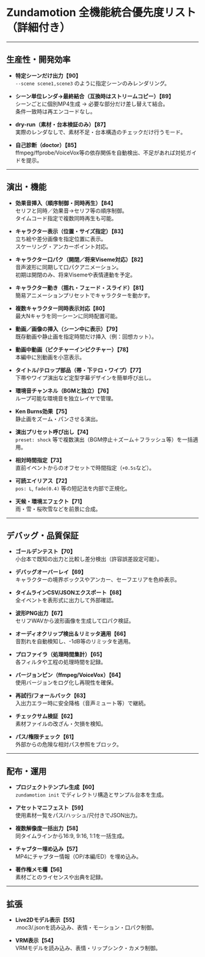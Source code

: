 # Zundamotion 全機能統合優先度リスト（詳細付き）

---

## 生産性・開発効率

- **特定シーンだけ出力【90】**  
  `--scene scene1,scene3` のように指定シーンのみレンダリング。

- **シーン単位レンダ→最終結合（互換時はストリームコピー）【89】**  
  シーンごとに個別MP4生成 → 必要な部分だけ差し替えて結合。  
  条件一致時は再エンコードなし。

- **dry-run（素材・台本検証のみ）【87】**  
  実際のレンダなしで、素材不足・台本構造のチェックだけ行うモード。

- **自己診断（doctor）【85】**  
  ffmpeg/ffprobe/VoiceVox等の依存関係を自動検出、不足があれば対処ガイドを提示。

---

## 演出・機能
- **効果音挿入（順序制御・同時再生）【84】**  
  セリフと同時／効果音→セリフ等の順序制御。  
  タイムコード指定で複数同時再生も可能。

- **キャラクター表示（位置・サイズ指定）【83】**  
  立ち絵や差分画像を指定位置に表示。  
  スケーリング・アンカーポイント対応。

- **キャラクター口パク（開閉／将来Viseme対応）【82】**  
  音声波形に同期して口パクアニメーション。  
  初期は開閉のみ、将来Visemeや表情連動を予定。

- **キャラクター動き（揺れ・フェード・スライド）【81】**  
  簡易アニメーションプリセットでキャラクターを動かす。

- **複数キャラクター同時表示対応【80】**  
  最大Nキャラを同一シーンに同時配置可能。

- **動画／画像の挿入（シーン中に表示）【79】**  
  既存動画や静止画を指定時間だけ挿入（例：回想カット）。

- **動画中動画（ピクチャーインピクチャー）【78】**  
  本編中に別動画を小窓表示。

- **タイトル/テロップ部品（帯・下テロ・ワイプ）【77】**  
  下帯やワイプ演出など定型字幕デザインを簡単呼び出し。

- **環境音チャンネル（BGMと独立）【76】**  
  ループ可能な環境音を独立レイヤで管理。

- **Ken Burns効果【75】**  
  静止画をズーム・パンさせる演出。

- **演出プリセット呼び出し【74】**  
  `preset: shock` 等で複数演出（BGM停止＋ズーム＋フラッシュ等）を一括適用。

- **相対時間指定【73】**  
  直前イベントからのオフセットで時間指定（`+0.5s`など）。

- **可読エイリアス【72】**  
  `pos: L`, `fade(0.4)` 等の短記法を内部で正規化。

- **天候・環境エフェクト【71】**  
  雨・雪・桜吹雪などを前景に合成。

---

## デバッグ・品質保証
- **ゴールデンテスト【70】**  
  小台本で既知の出力と比較し差分検出（許容誤差設定可能）。

- **デバッグオーバーレイ【69】**  
  キャラクターの境界ボックスやアンカー、セーフエリアを色枠表示。

- **タイムラインCSV/JSONエクスポート【68】**  
  全イベントを表形式に出力して外部確認。

- **波形PNG出力【67】**  
  セリフWAVから波形画像を生成して口パク検証。

- **オーディオクリップ検出＆リミッタ適用【66】**  
  音割れを自動検知し、-1dB等のリミッタを適用。

- **プロファイラ（処理時間集計）【65】**  
  各フィルタや工程の処理時間を記録。

- **バージョンピン（ffmpeg/VoiceVox）【64】**  
  使用バージョンをログ化し再現性を確保。

- **再試行/フォールバック【63】**  
  入出力エラー時に安全降格（音声ミュート等）で継続。

- **チェックサム検証【62】**  
  素材ファイルの改ざん・欠損を検知。

- **パス/権限チェック【61】**  
  外部からの危険な相対パス参照をブロック。

---

## 配布・運用
- **プロジェクトテンプレ生成【60】**  
  `zundamotion init` でディレクトリ構造とサンプル台本を生成。

- **アセットマニフェスト【59】**  
  使用素材一覧をパス/ハッシュ/尺付きでJSON出力。

- **複数解像度一括出力【58】**  
  同タイムラインから16:9, 9:16, 1:1を一括生成。

- **チャプター埋め込み【57】**  
  MP4にチャプター情報（OP/本編/ED）を埋め込み。

- **著作権メモ欄【56】**  
  素材ごとのライセンスや出典を記録。

---

## 拡張
- **Live2Dモデル表示【55】**  
  .moc3/.jsonを読み込み、表情・モーション・口パク制御。

- **VRM表示【54】**  
  VRMモデルを読み込み、表情・リップシンク・カメラ制御。
